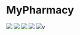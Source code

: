 # MyPharmacy
![](http://cs625431.vk.me/v625431950/2c975/cywH6sHJwfk.jpg)
![](http://cs625431.vk.me/v625431950/2c975/cywH6sHJwfk.jpg)
![](http://cs625431.vk.me/v625431950/2c975/cywH6sHJwfk.jpg)
![](http://cs625431.vk.me/v625431950/2c975/cywH6sHJwfk.jpg)
![](http://cs625431.vk.me/v625431950/2c975/cywH6sHJwfk.jpg)v
